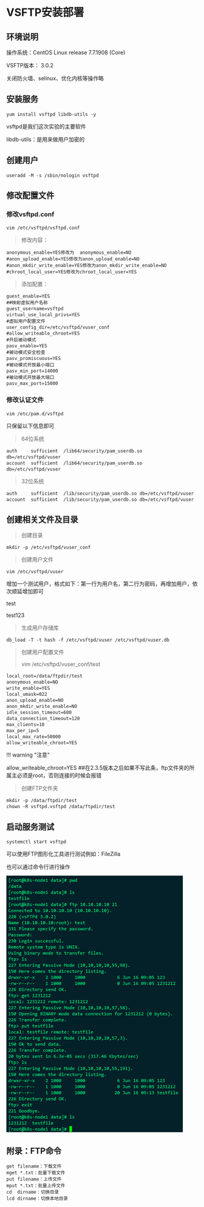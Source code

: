 # VSFTP安装部署

## 环境说明

操作系统：CentOS Linux release 7.7.1908 (Core)

VSFTP版本： 3.0.2

关闭防火墙、selinux、优化内核等操作略



## 安装服务

```
yum install vsftpd libdb-utils -y
```

vsftpd是我们这次实验的主要软件

libdb-utils：是用来做用户加密的



## 创建用户

```
useradd -M -s /sbin/nologin vsftpd
```



## 修改配置文件

### 修改vsftpd.conf

```
vim /etc/vsftpd/vsftpd.conf
```

> 修改内容：

```
anonymous_enable=YES修改为  anonymous_enable=NO
#anon_upload_enable=YES修改为anon_upload_enable=NO
#anon_mkdir_write_enable=YES修改为anon_mkdir_write_enable=NO
#chroot_local_user=YES修改为chroot_local_user=YES
```



> 添加配置：

```
guest_enable=YES
##映射虚拟用户名称
guest_username=vsftpd  
virtual_use_local_privs=YES
#虚拟用户配置文件
user_config_dir=/etc/vsftpd/vuser_conf
#allow_writeable_chroot=YES
#开启被动模式
pasv_enable=YES
#被动模式安全检查
pasv_promiscuous=YES
#被动模式开放最小端口
pasv_min_port=14000
#被动模式开放最大端口
pasv_max_port=15000
```



### 修改认证文件

```
vim /etc/pam.d/vsftpd
```

只保留以下信息即可

> 64位系统

```
auth     sufficient  /lib64/security/pam_userdb.so db=/etc/vsftpd/vuser
account  sufficient  /lib64/security/pam_userdb.so db=/etc/vsftpd/vuser
```

> 32位系统

```
auth     sufficient  /lib/security/pam_userdb.so db=/etc/vsftpd/vuser
account  sufficient  /lib/security/pam_userdb.so db=/etc/vsftpd/vuser
```



## 创建相关文件及目录

> 创建目录

```
mkdir -p /etc/vsftpd/vuser_conf
```

> 创建用户文件

```
vim /etc/vsftpd/vuser
```

增加一个测试用户，格式如下：第一行为用户名，第二行为密码，再增加用户，依次顺延增加即可

test

test123

> 生成用户存储库

```
db_load -T -t hash -f /etc/vsftpd/vuser /etc/vsftpd/vuser.db
```

> 创建用户配置文件
>
> vim /etc/vsftpd/vuser_conf/test

```
local_root=/data/ftpdir/test
anonymous_enable=NO
write_enable=YES
local_umask=022
anon_upload_enable=NO
anon_mkdir_write_enable=NO
idle_session_timeout=600
data_connection_timeout=120
max_clients=10
max_per_ip=5
local_max_rate=50000
allow_writeable_chroot=YES
```

!!! warning "注意"

allow_writeable_chroot=YES  ##在2.3.5版本之后如果不写此条，ftp文件夹的所属主必须是root，否则连接的时候会报错



> 创建FTP文件夹

```
mkdir -p /data/ftpdir/test
chown -R vsftpd.vsftpd /data/ftpdir/test
```



## 启动服务测试

```
systemctl start vsftpd
```



可以使用FTP图形化工具进行测试例如：FileZilla

也可以通过命令行进行操作

![image-20200616171352684](images/image-20200616171352684.png)



## 附录：FTP命令

```
get filename：下载文件
mget *.txt：批量下载文件
put filename：上传文件
mput *.txt：批量上传文件
cd  dirname：切换目录
lcd dirname：切换本地目录
```

